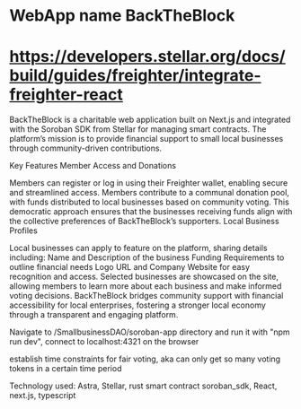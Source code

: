 # WebApp name BackTheBlock

# https://developers.stellar.org/docs/build/guides/freighter/integrate-freighter-react

BackTheBlock is a charitable web application built on Next.js and integrated with the Soroban SDK from Stellar for managing smart contracts. The platform’s mission is to provide financial support to small local businesses through community-driven contributions.

Key Features
Member Access and Donations

Members can register or log in using their Freighter wallet, enabling secure and streamlined access.
Members contribute to a communal donation pool, with funds distributed to local businesses based on community voting. This democratic approach ensures that the businesses receiving funds align with the collective preferences of BackTheBlock’s supporters.
Local Business Profiles

Local businesses can apply to feature on the platform, sharing details including:
Name and Description of the business
Funding Requirements to outline financial needs
Logo URL and Company Website for easy recognition and access.
Selected businesses are showcased on the site, allowing members to learn more about each business and make informed voting decisions.
BackTheBlock bridges community support with financial accessibility for local enterprises, fostering a stronger local economy through a transparent and engaging platform. 

Navigate to /SmallbusinessDAO/soroban-app directory and run it with "npm run dev", connect to localhost:4321 on the browser

establish time constraints for fair voting, aka can only get so many voting tokens in a certain time period

Technology used: Astra, Stellar, rust smart contract soroban_sdk, React, next.js, typescript
